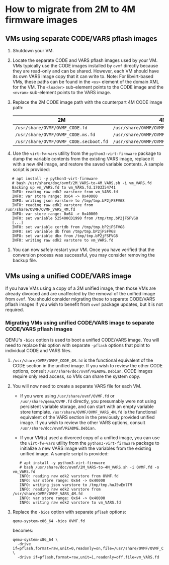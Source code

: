 # How to migrate from 2M to 4M firmware images #

## VMs using separate CODE/VARS pflash images ##

  1. Shutdown your VM.
  1. Locate the separate CODE and VARS pflash images used by your
     VM. VMs typically use the CODE images installed by `ovmf`
     directly because they are read-only and can be shared. However,
     each VM should have its own VARS image copy that it can write
     to. Note: For libvirt-based VMs, these paths can be found in the
     `<os>` element of the domain XML for the VM. The `<loader>`
     sub-element points to the CODE image and the `<nvram>`
     sub-element points to the VARS image.
  1. Replace the 2M CODE image path with the counterpart 4M CODE image path:

     | 2M                                     | 4M                                        |
     |----------------------------------------|-------------------------------------------|
     | `/usr/share/OVMF/OVMF_CODE.fd`         | `/usr/share/OVMF/OVMF_CODE_4M.fd`         |
     | `/usr/share/OVMF/OVMF_CODE.ms.fd`      | `/usr/share/OVMF/OVMF_CODE_4M.ms.fd`      |
     | `/usr/share/OVMF/OVMF_CODE.secboot.fd` | `/usr/share/OVMF/OVMF_CODE_4M.secboot.fd` |

  1. Use the `virt-fw-vars` utility from the `python3-virt-firmware`
     package to dump the variable contents from the existing VARS
     image, replace it with a new 4M image, and restore the saved
     variable contents. A sample script is provided:

   ```
      # apt install -y python3-virt-firmware  
      # bash /usr/share/doc/ovmf/2M_VARS-to-4M_VARS.sh -i vm_VARS.fd  
      Backing up vm_VARS.fd to vm_VARS.fd.1703354741  
      INFO: reading raw edk2 varstore from vm_VARS.fd  
      INFO: var store range: 0x64 -> 0x40000  
      INFO: writing json varstore to /tmp/tmp.bP2jFSFVG8  
      INFO: reading raw edk2 varstore from /usr/share/OVMF/OVMF_VARS_4M.fd  
      INFO: var store range: 0x64 -> 0x40000  
      INFO: set variable 525400CD1990 from /tmp/tmp.bP2jFSFVG8  
      [...]  
      INFO: set variable certdb from /tmp/tmp.bP2jFSFVG8  
      INFO: set variable db from /tmp/tmp.bP2jFSFVG8  
      INFO: set variable dbx from /tmp/tmp.bP2jFSFVG8  
      INFO: writing raw edk2 varstore to vm_VARS.fd  
   ```

  1. You can now safely restart your VM. Once you have verified that
     the conversion process was successful, you may consider removing
     the backup file.

## VMs using a unified CODE/VARS image ##

If you have VMs using a copy of a 2M unified image, then those VMs are
already divorced and are unaffected by the removal of the unified
image from `ovmf`. You should consider migrating these to separate
CODE/VARS pflash images if you wish to benefit from `ovmf` package
updates, but it is not required.

### Migrating VMs using unified CODE/VARS image to separate CODE/VARS pflash images ###

QEMU's `-bios` option is used to boot a unified CODE/VARS image. You will need
to replace this option with separate `-pflash` options that point to individual
CODE and VARS files.

1. `/usr/share/OVMF/OVMF_CODE_4M.fd` is the functional equivalent of
   the CODE section in the unified image. If you wish to review the other
   CODE options, consult `/usr/share/doc/ovmf/README.Debian`. CODE images
   require only read access, so VMs can share the system copy.

1. You will now need to create a separate VARS file for each VM.

    * If you were using `/usr/share/ovmf/OVMF.fd` or
      `/usr/share/qemu/OVMF.fd` directly, you presumably were not
      using persistent variable storage, and can start with an empty
      variable store template. `/usr/share/OVMF/OVMF_VARS_4M.fd` is
      the functional equivalent of the VARS section in the previously
      provided unified image. If you wish to review the other VARS
      options, consult `/usr/share/doc/ovmf/README.Debian`.

    * If your VM(s) used a divorced copy of a unified image, you can
      use the `virt-fw-vars` utility from the `python3-virt-firmware`
      package to initialize a new VARS image with the variables from
      the existing unified image. A sample script is provided:

   ```
      # apt install -y python3-virt-firmware  
      # bash /usr/share/doc/ovmf/2M_VARS-to-4M_VARS.sh -i OVMF.fd -o vm_VARS.fd  
      INFO: reading raw edk2 varstore from OVMF.fd  
      INFO: var store range: 0x64 -> 0x40000  
      INFO: writing json varstore to /tmp/tmp.huJ5wEmlTM  
      INFO: reading raw edk2 varstore from /usr/share/OVMF/OVMF_VARS_4M.fd  
      INFO: var store range: 0x64 -> 0x40000  
      INFO: writing raw edk2 varstore to vm_VARS.fd  
   ```

1. Replace the `-bios` option with separate `pflash` options:

   ```
   qemu-system-x86_64 -bios OVMF.fd  
   ```

   becomes:

   ```
   qemu-system-x86_64 \  
     -drive if=pflash,format=raw,unit=0,readonly=on,file=/usr/share/OVMF/OVMF_CODE_4M.fd \  
     -drive if=pflash,format=raw,unit=1,readonly=off,file=vm_VARS.fd
   ```
